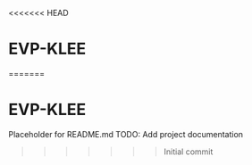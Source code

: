 <<<<<<< HEAD
# EVP-KLEE
=======
# EVP-KLEE

Placeholder for README.md
TODO: Add project documentation

>>>>>>> Initial commit
